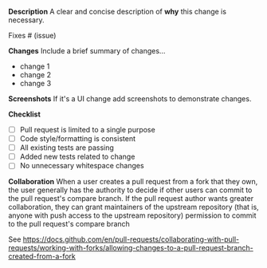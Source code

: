 **Description**
A clear and concise description of **why** this change is necessary.

Fixes # (issue)

**Changes**
Include a brief summary of changes...
- change 1
- change 2
- change 3

**Screenshots**
If it's a UI change add screenshots to demonstrate changes.

**Checklist**
- [ ] Pull request is limited to a single purpose
- [ ] Code style/formatting is consistent
- [ ] All existing tests are passing
- [ ] Added new tests related to change
- [ ] No unnecessary whitespace changes

**Collaboration**
When a user creates a pull request from a fork that they own, the user
generally has the authority to decide if other users can commit to the
pull request's compare branch. If the pull request author wants greater
collaboration, they can grant maintainers of the upstream repository
(that is, anyone with push access to the upstream repository) permission
to commit to the pull request's compare branch

See https://docs.github.com/en/pull-requests/collaborating-with-pull-requests/working-with-forks/allowing-changes-to-a-pull-request-branch-created-from-a-fork

